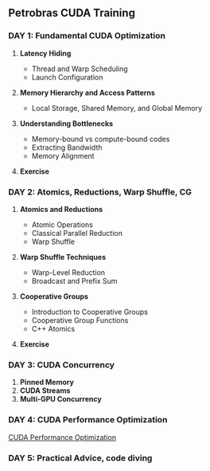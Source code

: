 ## Petrobras CUDA Training
     
### **DAY 1: Fundamental CUDA Optimization**

1. **Latency Hiding**
   - Thread and Warp Scheduling
   - Launch Configuration

2. **Memory Hierarchy and Access Patterns**
   - Local Storage, Shared Memory, and Global Memory
     
3. **Understanding Bottlenecks**
   - Memory-bound vs compute-bound codes
   - Extracting Bandwidth
   -  Memory Alignment

3. **Exercise**
   
### **DAY 2: Atomics, Reductions, Warp Shuffle, CG**
1. **Atomics and Reductions**
   - Atomic Operations
   - Classical Parallel Reduction
   - Warp Shuffle

2. **Warp Shuffle Techniques**
   - Warp-Level Reduction
   - Broadcast and Prefix Sum

3. **Cooperative Groups**
   - Introduction to Cooperative Groups
   - Cooperative Group Functions
   - C++ Atomics

4. **Exercise**
   
### **DAY 3: CUDA Concurrency**
1. **Pinned Memory**
2. **CUDA Streams**
3. **Multi-GPU Concurrency**

### **DAY 4: CUDA Performance Optimization**

[CUDA Performance Optimization](https://www.nvidia.com/en-us/on-demand/session/gtc24-s62191/)

### **DAY 5: Practical Advice, code diving**
